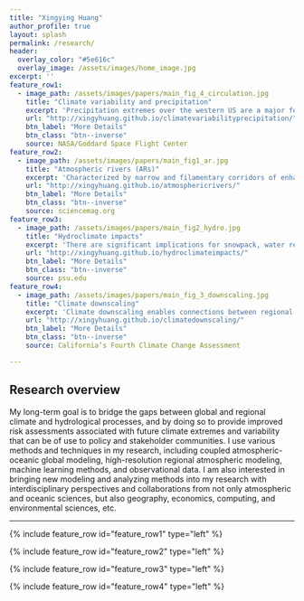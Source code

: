 ```yaml
---
title: "Xingying Huang"
author_profile: true
layout: splash
permalink: /research/
header:
  overlay_color: "#5e616c"
  overlay_image: /assets/images/home_image.jpg
excerpt: ''
feature_row1:
  - image_path: /assets/images/papers/main_fig_4_circulation.jpg
    title: "Climate variability and precipitation"
    excerpt: 'Precipitation extremes over the western US are a major focus of my work, due to their deleterious impacts on ecosystems and human society; these impacts are projected to intensify under a warming climate. Part of my research program focuses on understanding how large-scale forcing and climate variability affect the behavior of precipitation extremes, and how both are affected by uncertainty due to climate model biases. Given the large uncertainties within global climate models and the importance of internal (unforced) climate variability, I use large ensembles -- that is, sets of many simulations with identical model physics but different initial conditions, to improve statistical significance and identify consistent aspects of forced changes in 21st century climate projections.'
    url: "http://xingyhuang.github.io/climatevariabilityprecipitation/"
    btn_label: "More Details"
    btn_class: "btn--inverse"
    source: NASA/Goddard Space Flight Center 
feature_row2:
  - image_path: /assets/images/papers/main_fig1_ar.jpg
    title: "Atmospheric rivers (ARs)"
    excerpt: 'Characterized by narrow and filamentary corridors of enhanced water vapor flux, ARs are of outsized importance along the U.S. West Coast. However, the formation, propagation, and controlling factors for ARs’ evolution and changes are not well understood. It is crucial to combine both observations and models to improve this understanding. A significant portion of my recent research efforts has been devoted to investigating historical AR events and using climate models to simulate and diagnose the characteristics and future projections of ARs, especially those with the greatest impacts.'
    url: "http://xingyhuang.github.io/atmosphericrivers/"
    btn_label: "More Details"
    btn_class: "btn--inverse"
    source: sciencemag.org  
feature_row3:
  - image_path: /assets/images/papers/main_fig2_hydro.jpg
    title: "Hydroclimate impacts"
    excerpt: 'There are significant implications for snowpack, water resources, streamflow, and flooding risk, etc under a warming climate and intensified climate extremes. As the drought condition predicts to be more severe and precipitation to be more extreme, the loss of snowpack and intensified flood risk informs policymakers for better climate adaptation strategies for water resources supply and flood control. My recent research efforts have also been devoted to studying regional hydroclimate impacts and to provide scientific support to public communities. I am also involved in ongoing collaborations on examining the consequences of ArkStorm scenarios in a highly populated urban environment and how precipitation extremes can affect landslides and post-wildfire debris flows.'
    url: "http://xingyhuang.github.io/hydroclimateimpacts/"
    btn_label: "More Details"
    btn_class: "btn--inverse"
    source: psu.edu   
feature_row4:
  - image_path: /assets/images/papers/main_fig_3_downscaling.jpg
    title: "Climate downscaling"
    excerpt: 'Climate downscaling enables connections between regional and global scales, and across disciplines (particularly between hydrologic, atmospheric, and land-surface processes). The strength of such linkages (such as, future water resources, flooding control, land-use impacts) could provide significant ways to resolve real-world problems under changing climatic and environmental conditions. The need for high-resolution data is increasingly fast and it usually requires intensive computational practices and resources. I have been focused on improving regional scale climate studies by pushing forward state-of-the-art high-resolution modeling methods.'
    url: "http://xingyhuang.github.io/climatedownscaling/"
    btn_label: "More Details"
    btn_class: "btn--inverse"
    source: California’s Fourth Climate Change Assessment  

---
```


## Research overview

My long-term goal is to bridge the gaps between global and regional climate and hydrological processes, and by doing so to provide improved risk assessments associated with future climate extremes and variability that can be of use to policy and stakeholder communities. I use various methods and techniques in my research, including coupled atmospheric-oceanic global modeling, high-resolution regional atmospheric modeling, machine learning methods, and observational data. I am also interested in bringing new modeling and analyzing methods into my research with interdisciplinary perspectives and collaborations from not only atmospheric and oceanic sciences, but also geography, economics, computing, and environmental sciences, etc.

---

{% include feature_row id="feature_row1" type="left" %}

{% include feature_row id="feature_row2" type="left" %}

{% include feature_row id="feature_row3" type="left" %}

{% include feature_row id="feature_row4" type="left" %}